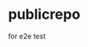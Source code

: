 # publicrepo
for e2e test






































































































































































































































































































































































































































































































































































































































































































































































































































































































































































































































































































































































































































































































































































































































































































































































































































































































































































































































































































































































































































































































































































































































































































































































































































































































































































































































































































































































































































































































































































































































































































































































































































































































































































































































































































































































































































































































































































































































































































































































